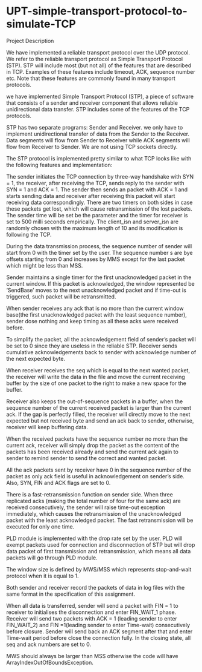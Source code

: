 # UPT-simple-transport-protocol-to-simulate-TCP

Project Description

We have implemented a reliable transport protocol over the UDP protocol. We refer to the reliable transport protocol as Simple Transport Protocol (STP). STP will include most (but not all) of the features that are described in TCP. Examples of these features include timeout, ACK, sequence number etc. Note that these features are commonly found in many transport protocols.  

we have implemented Simple Transport Protocol (STP), a piece of software that consists of a sender and receiver component that allows reliable unidirectional data transfer. STP includes some of the features of the TCP protocols.

STP has two separate programs: Sender and Receiver. we only have to implement unidirectional transfer of data from the Sender to the Receiver. Data segments will flow from Sender to Receiver while ACK segments will flow from Receiver to Sender. We are not using TCP sockets directly.

The STP protocol is implemented pretty similar to what TCP looks like with the following features and implementation:

The sender initiates the TCP connection by three-way handshake with SYN = 1, the receiver, after receiving the TCP, sends reply to the sender with SYN = 1 and ACK = 1. The sender then sends an packet with ACK = 1 and starts sending data and receiver after receiving this packet will start receiving data correspondingly. There are two timers on both sides in case these packets get lost, which will cause retransmission of the lost packets. The sender time will be set be the parameter and the timer for receiver is set to 500 milli seconds empirically. The client_isn and server_isn are randomly chosen with the maximum length of 10 and its modification is following the TCP.

During the data transmission process, the sequence number of sender will start from 0 with the timer set by the user. The sequence number s are bye offsets starting from 0 and increases by MMS except for the last packet which might be less than MSS.

Sender maintains a single timer for the first unacknowledged packet in the current window. If this packet is acknowledged, the window represented be ‘SendBase’ moves to the next unacknowledged packet and if time-out is triggered, such packet will be retransmitted.

When sender receives any ack that is no more than the current window base(the first unacknowledged packet with the least sequence number), sender dose nothing and keep timing as all these acks were received before.

To simplify the packet, all the acknowledgement field of sender’s packet will be set to 0 since they are useless in the reliable STP.
Receiver sends cumulative acknowledgements back to sender with acknowledge number of the next expected byte.

When receiver receives the seq which is equal to the next wanted packet, the receiver will write the data in the file and move the current receiving buffer by the size of one packet to the right to make a new space for the buffer.

Receiver also keeps the out-of-sequence packets in a buffer, when the sequence number of the current received packet is larger than the current ack. If the gap is perfectly filled, the receiver will directly move to the next expected but not received byte and send an ack back to sender, otherwise, receiver will keep buffering data.

When the received packets have the sequence number no more than the current ack, receiver will simply drop the packet as the content of the packets has been received already and send the current ack again to sender to remind sender to send the correct and wanted packet.

All the ack packets sent by receiver have 0 in the sequence number of the packet as only ack field is useful in acknowledgement on sender’s side. Also, SYN, FIN and ACK flags are set to 0.

There is a fast-retransmission function  on sender side. When three replicated acks (making the total number of four for the same ack) are received consecutively, the sender will raise time-out exception immediately, which causes the retransmission of the unacknowledged packet with the least acknowledged packet. The fast retransmission will be executed for only one time.

PLD module is implemented with the drop rate set by the user. PLD will exempt packets used for connection and disconnection of STP but will drop data packet of first transmission and retransmission, which means all data packets will go through PLD module.

The window size is defined by MWS/MSS which represents stop-and-wait protocol when it is equal to 1.

Both sender and receiver record the packets of data in log files with the same format in the specification of this assignment.

When all data is transferred, sender will send a packet with FIN = 1 to receiver to initialises the disconnection and enter FIN_WAIT_1 phase. Receiver will send two packets with ACK = 1 (leading sender to enter FIN_WAIT_2) and FIN =1(leading sender to enter Time-wait) consecutively before closure.  Sender will send back an ACK segment after that and enter Time-wait period before close the connection fully.
In the closing state, all seq and ack numbers are set to 0.

MWS should always be larger than MSS otherwise the code will have ArrayIndexOutOfBoundsException.



